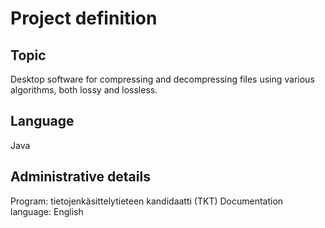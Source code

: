 # Project definition

## Topic
Desktop software for compressing and decompressing files using various algorithms, both lossy and lossless. 

## Language
Java

## Administrative details
Program: tietojenkäsittelytieteen kandidaatti (TKT)
Documentation language: English